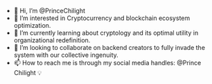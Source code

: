 - 👋 Hi, I’m @PrinceChilight
- 👀 I’m interested in Cryptocurrency and blockchain ecosystem optimization.
- 🌱 I’m currently learning about cryptology and its optimal utility in organizational redefinition.
- 💞️ I’m looking to collaborate on backend creators to fully invade the system with our collective ingenuity.
- 📫 How to reach me is through my social media handles: @Prince Chilight 💡

<!---
PrinceChilight/PrinceChilight is a ✨ special ✨ repository because its `README.md` (this file) appears on your GitHub profile.
You can click the Preview link to take a look at your changes.
--->
